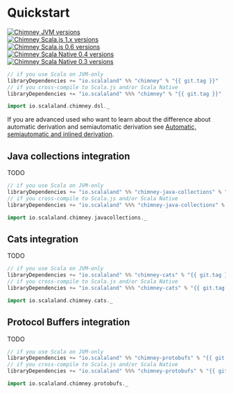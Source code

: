 # Quickstart

[![Chimney JVM versions](https://index.scala-lang.org/scalalandio/chimney/chimney/latest-by-scala-version.svg?platform=jvm)](https://search.maven.org/artifact/io.scalaland/chimney_2.13) <br>
[![Chimney Scala.js 1.x versions](https://index.scala-lang.org/scalalandio/chimney/chimney/latest-by-scala-version.svg?platform=sjs1)](https://search.maven.org/artifact/io.scalaland/chimney_sjs1_2.13) <br>
[![Chimney Scala.js 0.6 versions](https://index.scala-lang.org/scalalandio/chimney/chimney/latest-by-scala-version.svg?platform=sjs0.6)](https://search.maven.org/artifact/io.scalaland/chimney_sjs0.6_2.13) <br>
[![Chimney Scala Native 0.4 versions](https://index.scala-lang.org/scalalandio/chimney/chimney/latest-by-scala-version.svg?platform=native0.4)](https://search.maven.org/artifact/io.scalaland/chimney_native0.4_2.13) <br>
[![Chimney Scala Native 0.3 versions](https://index.scala-lang.org/scalalandio/chimney/chimney/latest-by-scala-version.svg?platform=native0.3)](https://search.maven.org/artifact/io.scalaland/chimney_native0.3_2.11) <br>

```scala
// if you use Scala on JVM-only
libraryDependencies += "io.scalaland" %% "chimney" % "{{ git.tag }}"
// if you cross-compile to Scala.js and/or Scala Native
libraryDependencies += "io.scalaland" %%% "chimney" % "{{ git.tag }}"
```

```scala
import io.scalaland.chimney.dsl._
```

If you are advanced used who want to learn about the difference about automatic derivation and semiautomatic derivation
see [Automatic, semiautomatic and inlined derivation](/cookbook/#automatic-semiautomatic-and-inlined-derivation).

## Java collections integration

TODO

```scala
// if you use Scala on JVM-only
libraryDependencies += "io.scalaland" %% "chimney-java-collections" % "{{ git.tag }}"
// if you cross-compile to Scala.js and/or Scala Native
libraryDependencies += "io.scalaland" %%% "chimney-java-collections" % "{{ git.tag }}"
```

```scala
import io.scalaland.chimney.javacollections._
```

## Cats integration

TODO

```scala
// if you use Scala on JVM-only
libraryDependencies += "io.scalaland" %% "chimney-cats" % "{{ git.tag }}"
// if you cross-compile to Scala.js and/or Scala Native
libraryDependencies += "io.scalaland" %%% "chimney-cats" % "{{ git.tag }}"
```

```scala
import io.scalaland.chimney.cats._
```

## Protocol Buffers integration

TODO

```scala
// if you use Scala on JVM-only
libraryDependencies += "io.scalaland" %% "chimney-protobufs" % "{{ git.tag }}"
// if you cross-compile to Scala.js and/or Scala Native
libraryDependencies += "io.scalaland" %%% "chimney-protobufs" % "{{ git.tag }}"
```

```scala
import io.scalaland.chimney.protobufs._
```
